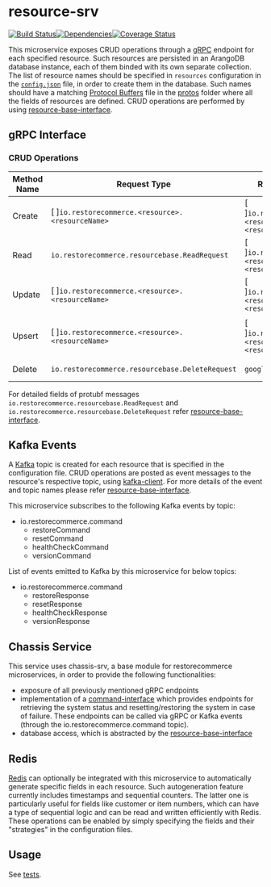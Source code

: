# resource-srv
<img src="http://img.shields.io/npm/v/%40restorecommerce%2Fresource%2Dsrv.svg?style=flat-square" alt="">[![Build Status][build]](https://travis-ci.org/restorecommerce/resource-srv?branch=master)[![Dependencies][depend]](https://david-dm.org/restorecommerce/resource-srv)[![Coverage Status][cover]](https://coveralls.io/github/restorecommerce/resource-srv?branch=master)

[version]: http://img.shields.io/npm/v/resource-srv.svg?style=flat-square
[build]: http://img.shields.io/travis/restorecommerce/resource-srv/master.svg?style=flat-square
[depend]: https://img.shields.io/david/restorecommerce/resource-srv.svg?style=flat-square
[cover]: http://img.shields.io/coveralls/restorecommerce/resource-srv/master.svg?style=flat-square

This microservice exposes CRUD operations through a [gRPC](https://grpc.io/docs/) endpoint for each specified resource. Such resources are persisted in an ArangoDB database instance, each of them binded with its own separate collection.
The list of resource names should be specified in `resources` configuration in the [`config.json`](cfg/config.json) file, in order to create them in the database. Such names should have a matching [Protocol Buffers](https://developers.google.com/protocol-buffers/) file in the [protos](https://github.com/restorecommerce/protos) folder where all the fields of resources are defined. 
CRUD operations are performed by using [resource-base-interface](https://github.com/restorecommerce/resource-base-interface/).

## gRPC Interface

### CRUD Operations

| Method Name | Request Type | Response Type | Description |
| ----------- | ------------ | ------------- | ------------|
| Create | [ ]`io.restorecommerce.<resource>.<resourceName>` | [ ]`io.restorecommerce.<resource>.<resourceName>` | List of \<resourceName> to be created |
| Read | `io.restorecommerce.resourcebase.ReadRequest` | [ ]`io.restorecommerce.<resource>.<resourceName>` | List of \<resourceName> |
| Update | [ ]`io.restorecommerce.<resource>.<resourceName>` | [ ]`io.restorecommerce.<resource>.<resourceName>` | List of \<resourceName> to be updated |
| Upsert | [ ]`io.restorecommerce.<resource>.<resourceName>` | [ ]`io.restorecommerce.<resource>.<resourceName>` | List of \<resourceName> to be created or updated |
| Delete | `io.restorecommerce.resourcebase.DeleteRequest`   | `google.protobuf.Empty` | List of resource IDs to be deleted |

For detailed fields of protubf messages `io.restorecommerce.resourcebase.ReadRequest` and `io.restorecommerce.resourcebase.DeleteRequest` refer [resource-base-interface](https://github.com/restorecommerce/resource-base-interface/).

## Kafka Events

A [Kafka](https://kafka.apache.org/) topic is created for each resource that is specified in the configuration file.
CRUD operations are posted as event messages to the resource's respective topic, using [kafka-client](https://github.com/restorecommerce/kafka-client).
For more details of the event and topic names please refer [resource-base-interface](https://github.com/restorecommerce/resource-base-interface).

This microservice subscribes to the following Kafka events by topic:
- io.restorecommerce.command
  - restoreCommand
  - resetCommand
  - healthCheckCommand
  - versionCommand

List of events emitted to Kafka by this microservice for below topics:
- io.restorecommerce.command
  - restoreResponse
  - resetResponse
  - healthCheckResponse
  - versionResponse

## Chassis Service

This service uses chassis-srv, a base module for restorecommerce microservices, in order to provide the following functionalities:

- exposure of all previously mentioned gRPC endpoints
- implementation of a [command-interface](https://github.com/restorecommerce/chassis-srv/blob/master/command-interface.md) which provides endpoints for retrieving the system status and resetting/restoring the system in case of failure. These endpoints can be called via gRPC or Kafka events (through the io.restorecommerce.command topic).
- database access, which is abstracted by the [resource-base-interface](https://github.com/restorecommerce/resource-base-interface)

## Redis

[Redis](https://redis.io/) can optionally be integrated with this microservice to automatically generate specific fields in each resource.
Such autogeneration feature currently includes timestamps and sequential counters. The latter one is particularly useful for fields like customer or item numbers, which can have a type of sequential logic and can be read and written efficiently with Redis.
These operations can be enabled by simply specifying the fields and their "strategies" in the configuration files.

## Usage

See [tests](/test/).
